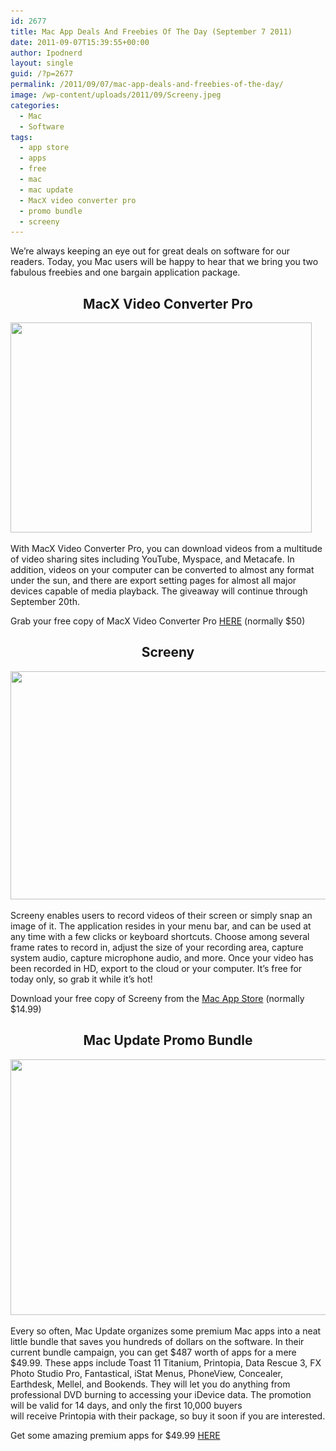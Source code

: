 ```yaml
---
id: 2677
title: Mac App Deals And Freebies Of The Day (September 7 2011)
date: 2011-09-07T15:39:55+00:00
author: Ipodnerd
layout: single
guid: /?p=2677
permalink: /2011/09/07/mac-app-deals-and-freebies-of-the-day/
image: /wp-content/uploads/2011/09/Screeny.jpeg
categories:
  - Mac
  - Software
tags:
  - app store
  - apps
  - free
  - mac
  - mac update
  - MacX video converter pro
  - promo bundle
  - screeny
---
```

We&#8217;re always keeping an eye out for great deals on software for our readers. Today, you Mac users will be happy to hear that we bring you two fabulous freebies and one bargain application package.

<h2 style="text-align: center;">
  MacX Video Converter Pro
</h2>

[<img class="aligncenter size-full wp-image-2679" title="macx-video-converter-pro" src="/wp-content/uploads/2011/09/macx-video-converter-pro.jpeg" alt="" width="482" height="336" srcset="/wp-content/uploads/2011/09/macx-video-converter-pro.jpeg 482w, /wp-content/uploads/2011/09/macx-video-converter-pro-300x209.jpeg 300w, /wp-content/uploads/2011/09/macx-video-converter-pro-168x117.jpeg 168w, /wp-content/uploads/2011/09/macx-video-converter-pro-204x142.jpeg 204w, /wp-content/uploads/2011/09/macx-video-converter-pro-180x125.jpeg 180w, /wp-content/uploads/2011/09/macx-video-converter-pro-360x250.jpeg 360w" sizes="(max-width: 482px) 100vw, 482px" />](/wp-content/uploads/2011/09/macx-video-converter-pro.jpeg)

With MacX Video Converter Pro, you can download videos from a multitude of video sharing sites including YouTube, Myspace, and Metacafe. In addition, videos on your computer can be converted to almost any format under the sun, and there are export setting pages for almost all major devices capable of media playback. The giveaway will continue through September 20th.

Grab your free copy of MacX Video Converter Pro <a title="http://www.macxdvd.com/giveaway/giveaway.htm" href="http://www.macxdvd.com/giveaway/giveaway.htm" target="_blank">HERE</a> (normally $50)

<h2 style="text-align: center;">
  Screeny
</h2>

<p style="text-align: center;">
  <a href="/wp-content/uploads/2011/09/Screeny.jpeg"><img class="aligncenter size-full wp-image-2680" title="Screeny" src="/wp-content/uploads/2011/09/Screeny.jpeg" alt="" width="585" height="365" srcset="/wp-content/uploads/2011/09/Screeny.jpeg 650w, /wp-content/uploads/2011/09/Screeny-300x187.jpeg 300w, /wp-content/uploads/2011/09/Screeny-180x112.jpeg 180w, /wp-content/uploads/2011/09/Screeny-360x224.jpeg 360w" sizes="(max-width: 585px) 100vw, 585px" /></a>
</p>

Screeny enables users to record videos of their screen or simply snap an image of it. The application resides in your menu bar, and can be used at any time with a few clicks or keyboard shortcuts. Choose among several frame rates to record in, adjust the size of your recording area, capture system audio, capture microphone audio, and more. Once your video has been recorded in HD, export to the cloud or your computer. It&#8217;s free for today only, so grab it while it&#8217;s hot!

Download your free copy of Screeny from the <a title="http://itunes.apple.com/app/screeny/id440991524" href="http://itunes.apple.com/app/screeny/id440991524" target="_blank">Mac App Store</a> (normally $14.99)

<h2 style="text-align: center;">
  Mac Update Promo Bundle
</h2>

[<img class="aligncenter size-full wp-image-2682" title="toast 11 titanium" src="/wp-content/uploads/2011/09/toast-11-titanium.jpeg" alt="" width="606" height="409" srcset="/wp-content/uploads/2011/09/toast-11-titanium.jpeg 606w, /wp-content/uploads/2011/09/toast-11-titanium-300x202.jpeg 300w, /wp-content/uploads/2011/09/toast-11-titanium-180x121.jpeg 180w, /wp-content/uploads/2011/09/toast-11-titanium-360x242.jpeg 360w" sizes="(max-width: 606px) 100vw, 606px" />](/wp-content/uploads/2011/09/toast-11-titanium.jpeg)

Every so often, Mac Update organizes some premium Mac apps into a neat little bundle that saves you hundreds of dollars on the software. In their current bundle campaign, you can get $487 worth of apps for a mere $49.99. These apps include Toast 11 Titanium, Printopia, Data Rescue 3, FX Photo Studio Pro, Fantastical, iStat Menus, PhoneView, Concealer, Earthdesk, Mellel, and Bookends. They will let you do anything from professional DVD burning to accessing your iDevice data. The promotion will be valid for 14 days, and only the first 10,000 buyers will receive Printopia with their package, so buy it soon if you are interested.

Get some amazing premium apps for $49.99 <a title="https://www.mupromo.com/" href="https://www.mupromo.com/" target="_blank">HERE</a>
